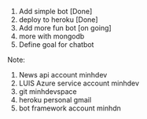1. Add simple bot [Done]
2. deploy to heroku [Done]
3. Add more fun bot [on going]
4. more with mongodb
5. Define goal for chatbot

Note:
1. News api account minhdev
2. LUIS Azure service account minhdev
3. git minhdevspace
4. heroku personal gmail
5. bot framework account minhdn